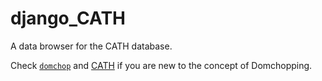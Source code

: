 # django_CATH
A data browser for the CATH database.

Check [`domchop`](https://github.com/CATH-summer-2017/domchop) and [CATH](www.cathdb.info) if you are new to the concept of Domchopping.
